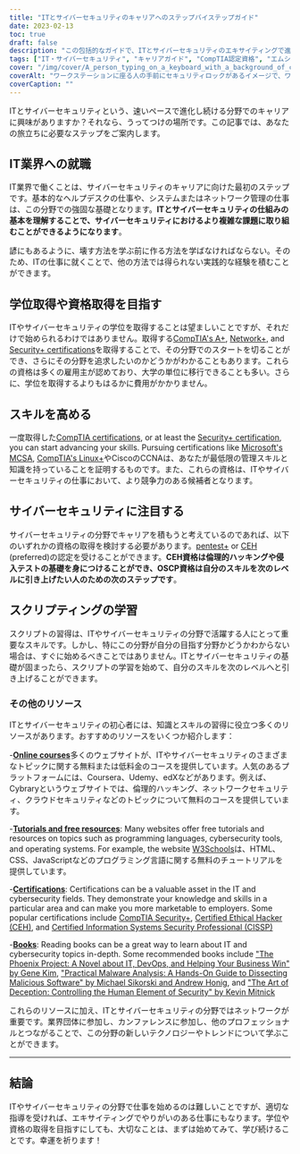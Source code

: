 ```yaml
---
title: "ITとサイバーセキュリティのキャリアへのステップバイステップガイド"
date: 2023-02-13
toc: true
draft: false
description: "この包括的なガイドで、ITとサイバーセキュリティのエキサイティングで進化し続ける分野であなたのキャリアを開始するためのステップを発見してください。"
tags: ["IT・サイバーセキュリティ", "キャリアガイド", "CompTIA認定資格", "エムシーエスエー", "Linux+です。", "シーシーエヌエー", "ペネトレーションテスト", "エシカルハッキング", "オーエスシーピー", "スクリプト", "ITジョブズ", "サイバーセキュリティの仕事"]
cover: "/img/cover/A_person_typing_on_a_keyboard_with_a_background_of_computer.png"
coverAlt: "ワークステーションに座る人の手前にセキュリティロックがあるイメージで、ワークステーションのセキュリティ確保の重要性を示しています。"
coverCaption: ""
---
```



ITとサイバーセキュリティという、速いペースで進化し続ける分野でのキャリアに興味がありますか？それなら、うってつけの場所です。この記事では、あなたの旅立ちに必要なステップをご案内します。

## IT業界への就職

IT業界で働くことは、サイバーセキュリティのキャリアに向けた最初のステップです。基本的なヘルプデスクの仕事や、システムまたはネットワーク管理の仕事は、この分野での強固な基礎となります。**ITとサイバーセキュリティの仕組みの基本を理解することで、サイバーセキュリティにおけるより複雑な課題に取り組むことができるようになります**。

諺にもあるように、壊す方法を学ぶ前に作る方法を学ばなければならない。そのため、ITの仕事に就くことで、他の方法では得られない実践的な経験を積むことができます。

## 学位取得や資格取得を目指す

ITやサイバーセキュリティの学位を取得することは望ましいことですが、それだけで始められるわけではありません。取得する[CompTIA's A+](https://simeononsecurity.ch/articles/passing-comptias-a-plus-exams-220-1101-and-220-1102/), [Network+,](https://www.comptia.org/certifications/network) and [Security+ certifications](https://simeononsecurity.ch/articles/comptias-security-plus-sy0-601-what-do-you-need-to-know/)を取得することで、その分野でのスタートを切ることができ、さらにその分野を追求したいのかどうかがわかることもあります。これらの資格は多くの雇用主が認めており、大学の単位に移行できることも多い。さらに、学位を取得するよりもはるかに費用がかかりません。

## スキルを高める

一度取得した[CompTIA certifications](https://simeononsecurity.ch/articles/tips-and-tricks-for-passing-comptia-exams/), or at least the [Security+ certification](https://simeononsecurity.ch/articles/comptias-security-plus-sy0-601-what-do-you-need-to-know/), you can start advancing your skills. Pursuing certifications like [Microsoft's MCSA](https://www.microsoft.com/en-us/learning/certification), [CompTIA's Linux+](https://www.comptia.org/certifications/linux)やCiscoのCCNAは、あなたが最低限の管理スキルと知識を持っていることを証明するものです。また、これらの資格は、ITやサイバーセキュリティの仕事において、より競争力のある候補者となります。

## サイバーセキュリティに注目する

サイバーセキュリティの分野でキャリアを積もうと考えているのであれば、以下のいずれかの資格の取得を検討する必要があります。[pentest+](https://www.comptia.org/certifications/pentest) or [CEH](https://www.eccouncil.org/train-certify/certified-ethical-hacker-ceh/) (preferred)の認定を受けることができます。**CEH資格は倫理的ハッキングや侵入テストの基礎を身につけることができ、OSCP資格は自分のスキルを次のレベルに引き上げたい人のための次のステップです**。

## スクリプティングの学習

スクリプトの習得は、ITやサイバーセキュリティの分野で活躍する人にとって重要なスキルです。しかし、特にこの分野が自分の目指す分野かどうかわからない場合は、すぐに始めるべきことではありません。ITとサイバーセキュリティの基礎が固まったら、スクリプトの学習を始めて、自分のスキルを次のレベルへと引き上げることができます。

### その他のリソース

ITとサイバーセキュリティの初心者には、知識とスキルの習得に役立つ多くのリソースがあります。おすすめのリソースをいくつか紹介します：

-[**Online courses**](https://simeononsecurity.ch/recommendations/learning_resources/)多くのウェブサイトが、ITやサイバーセキュリティのさまざまなトピックに関する無料または低料金のコースを提供しています。人気のあるプラットフォームには、Coursera、Udemy、edXなどがあります。例えば、Cybraryというウェブサイトでは、倫理的ハッキング、ネットワークセキュリティ、クラウドセキュリティなどのトピックについて無料のコースを提供しています。

-[**Tutorials and free resources**](https://simeononsecurity.ch/recommendations/learning_resources/): Many websites offer free tutorials and resources on topics such as programming languages, cybersecurity tools, and operating systems. For example, the website [W3Schools](https://www.w3schools.com/)は、HTML、CSS、JavaScriptなどのプログラミング言語に関する無料のチュートリアルを提供しています。

-[**Certifications**](https://simeononsecurity.ch/recommendations/certifications/): Certifications can be a valuable asset in the IT and cybersecurity fields. They demonstrate your knowledge and skills in a particular area and can make you more marketable to employers. Some popular certifications include [CompTIA Security+](https://simeononsecurity.ch/articles/comptias-security-plus-sy0-601-what-do-you-need-to-know/), [Certified Ethical Hacker (CEH)](https://www.eccouncil.org/train-certify/certified-ethical-hacker-ceh/), and [Certified Information Systems Security Professional (CISSP)](https://www.isc2.org/Certifications/CISSP)

-[**Books**](https://simeononsecurity.ch/recommendations/books/): Reading books can be a great way to learn about IT and cybersecurity topics in-depth. Some recommended books include ["The Phoenix Project: A Novel about IT, DevOps, and Helping Your Business Win" by Gene Kim](https://amzn.to/3xVIRhy), ["Practical Malware Analysis: A Hands-On Guide to Dissecting Malicious Software" by Michael Sikorski and Andrew Honig](https://amzn.to/3xVXzFa), and ["The Art of Deception: Controlling the Human Element of Security" by Kevin Mitnick](https://amzn.to/3SuW8qL)

これらのリソースに加え、ITとサイバーセキュリティの分野ではネットワークが重要です。業界団体に参加し、カンファレンスに参加し、他のプロフェッショナルとつながることで、この分野の新しいテクノロジーやトレンドについて学ぶことができます。
______

## 結論

ITやサイバーセキュリティの分野で仕事を始めるのは難しいことですが、適切な指導を受ければ、エキサイティングでやりがいのある仕事にもなります。学位や資格の取得を目指すにしても、大切なことは、まずは始めてみて、学び続けることです。幸運を祈ります！
